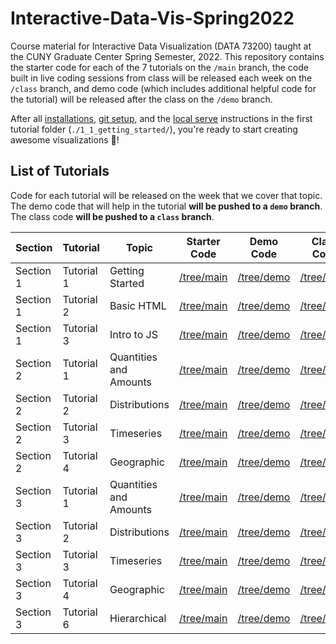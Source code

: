 # Interactive-Data-Vis-Spring2022

Course material for Interactive Data Visualization (DATA 73200) taught at the CUNY Graduate Center Spring Semester, 2022. This repository contains the starter code for each of the 7 tutorials on the `/main` branch, the code built in live coding sessions from class will be released each week on the `/class` branch, and demo code (which includes additional helpful code for the tutorial) will be released after the class on the `/demo` branch.

After all [installations](./1_1_getting_started/1_INSTALL.md), [git setup](./1_1_getting_started/GIT_SETUP.md), and the [local serve](./1_1_getting_started/BASIC_SERVER.md) instructions in the first tutorial folder (`./1_1_getting_started/`), you're ready to start creating awesome visualizations 🎉!

## List of Tutorials

Code for each tutorial will be released on the week that we cover that topic. The demo code that will help in the tutorial **will be pushed to a `demo` branch**. The class code **will be pushed to a `class` branch**.

| Section | Tutorial | Topic | Starter Code | Demo Code | Class Code |
| ------ | ------ | ----- | ------ | ----- | ----- |
| Section 1 | Tutorial 1 | Getting Started | [/tree/main](https://github.com/InteractiveDataVis/Interactive-Data-Vis-Fall2021/tree/main/1_1_getting_started) | [/tree/demo](https://github.com/InteractiveDataVis/Interactive-Data-Vis-Fall2021/tree/demo/1_1_getting_started) | [/tree/class](https://github.com/InteractiveDataVis/Interactive-Data-Vis-Fall2021/tree/class/1_1_getting_started)
| Section 1 | Tutorial 2 | Basic HTML | [/tree/main](https://github.com/InteractiveDataVis/Interactive-Data-Vis-Fall2021/tree/main/1_2_basic_html) | [/tree/demo](https://github.com/InteractiveDataVis/Interactive-Data-Vis-Fall2021/tree/demo/1_2_basic_html) | [/tree/class](https://github.com/InteractiveDataVis/Interactive-Data-Vis-Fall2021/tree/class/1_2_basic_html)
| Section 1 | Tutorial 3 | Intro to JS | [/tree/main](https://github.com/InteractiveDataVis/Interactive-Data-Vis-Fall2021/tree/main/1_3_intro_to_js) | [/tree/demo](https://github.com/InteractiveDataVis/Interactive-Data-Vis-Fall2021/tree/demo/1_3_intro_to_js) | [/tree/class](https://github.com/InteractiveDataVis/Interactive-Data-Vis-Fall2021/tree/class/1_3_intro_to_js)
| Section 2 | Tutorial 1 | Quantities and Amounts | [/tree/main](https://github.com/InteractiveDataVis/Interactive-Data-Vis-Fall2021/tree/main/2_2_quantities_and_amounts) | [/tree/demo](https://github.com/InteractiveDataVis/Interactive-Data-Vis-Fall2021/tree/demo/2_2_quantities_and_amounts) | [/tree/class](https://github.com/InteractiveDataVis/Interactive-Data-Vis-Fall2021/tree/class/2_2_quantities_and_amounts) |
| Section 2 | Tutorial 2 | Distributions | [/tree/main](https://github.com/InteractiveDataVis/Interactive-Data-Vis-Fall2021/tree/main/2_3_distributions) | [/tree/demo](https://github.com/InteractiveDataVis/Interactive-Data-Vis-Fall2021/tree/demo/2_3_distributions) | [/tree/class](https://github.com/InteractiveDataVis/Interactive-Data-Vis-Fall2021/tree/class/2_3_distributions) |
| Section 2 | Tutorial 3 | Timeseries | [/tree/main](https://github.com/InteractiveDataVis/Interactive-Data-Vis-Fall2021/tree/main/2_4_time_series) | [/tree/demo](https://github.com/InteractiveDataVis/Interactive-Data-Vis-Fall2021/tree/demo/2_4_time_series) | [/tree/class](https://github.com/InteractiveDataVis/Interactive-Data-Vis-Fall2021/tree/class/2_4_time_series) |
| Section 2 | Tutorial 4 | Geographic | [/tree/main](https://github.com/InteractiveDataVis/Interactive-Data-Vis-Fall2021/tree/main/2_5_geographic) | [/tree/demo](https://github.com/InteractiveDataVis/Interactive-Data-Vis-Fall2021/tree/demo/2_5_geographic) | [/tree/class](https://github.com/InteractiveDataVis/Interactive-Data-Vis-Fall2021/tree/class/2_5_geographic) |
| Section 3 | Tutorial 1 | Quantities and Amounts | [/tree/main](https://github.com/InteractiveDataVis/Interactive-Data-Vis-Fall2021/tree/main/3_2_quantities_and_amounts) | [/tree/demo](https://github.com/InteractiveDataVis/Interactive-Data-Vis-Fall2021/tree/demo/3_2_quantities_and_amounts) | [/tree/class](https://github.com/InteractiveDataVis/Interactive-Data-Vis-Fall2021/tree/class/3_2_quantities_and_amounts) |
| Section 3 | Tutorial 2 | Distributions | [/tree/main](https://github.com/InteractiveDataVis/Interactive-Data-Vis-Fall2021/tree/main/3_2_distributions) | [/tree/demo](https://github.com/InteractiveDataVis/Interactive-Data-Vis-Fall2021/tree/demo/3_2_distributions) | [/tree/class](https://github.com/InteractiveDataVis/Interactive-Data-Vis-Fall2021/tree/class/3_2_distributions) |
| Section 3 | Tutorial 3 | Timeseries | [/tree/main](https://github.com/InteractiveDataVis/Interactive-Data-Vis-Fall2021/tree/main/3_3_time_series) | [/tree/demo](https://github.com/InteractiveDataVis/Interactive-Data-Vis-Fall2021/tree/demo/3_3_time_series) | [/tree/class](https://github.com/InteractiveDataVis/Interactive-Data-Vis-Fall2021/tree/class/3_3_time_series) |
| Section 3 | Tutorial 4 | Geographic | [/tree/main](https://github.com/InteractiveDataVis/Interactive-Data-Vis-Fall2021/tree/main/3_4_geographic) | [/tree/demo](https://github.com/InteractiveDataVis/Interactive-Data-Vis-Fall2021/tree/demo/3_4_geographic) | [/tree/class](https://github.com/InteractiveDataVis/Interactive-Data-Vis-Fall2021/tree/class/3_4_geographic) |
| Section 3 | Tutorial 6 | Hierarchical | [/tree/main](https://github.com/InteractiveDataVis/Interactive-Data-Vis-Fall2021/tree/main/3_5_hierarchical) | [/tree/demo](https://github.com/InteractiveDataVis/Interactive-Data-Vis-Fall2021/tree/demo/3_5_hierarchical) | [/tree/class](https://github.com/InteractiveDataVis/Interactive-Data-Vis-Fall2021/tree/class/3_5_hierarchical) |
